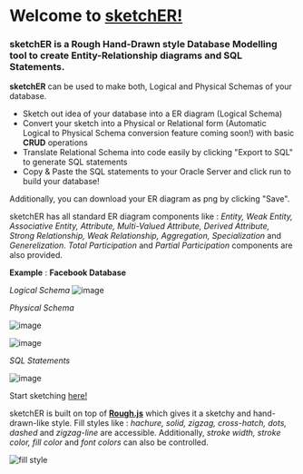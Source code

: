 # Welcome to [sketchER!](https://aayush226.github.io/sketchER/)

### sketchER is a Rough Hand-Drawn style Database Modelling tool to create Entity-Relationship diagrams and SQL Statements.

**sketchER** can be used to make both, Logical and Physical Schemas of your database.


- Sketch out idea of your database into a ER diagram (Logical Schema)
- Convert your sketch into a Physical or Relational form (Automatic Logical to Physical Schema conversion feature coming soon!) with basic **CRUD** operations 
- Translate Relational Schema into code easily by clicking "Export to SQL" to generate SQL statements
- Copy & Paste the SQL statements to your Oracle Server and click run to build your database!


Additionally, you can download your ER diagram as png by clicking "Save".

sketchER has all standard ER diagram components like : *Entity, Weak Entity, Associative Entity, Attribute, Multi-Valued Attribute, Derived Attribute, Strong Relationship, Weak Relationship, Aggregation, Specialization* and *Generelization*. *Total Participation* and *Partial Participation* components are also provided.

**Example** : **Facebook Database**

*Logical Schema*
![image](https://user-images.githubusercontent.com/44861043/197378529-f52368e7-77c5-4912-9180-8649d30f7162.png)

*Physical Schema*

![image](https://user-images.githubusercontent.com/44861043/197378927-44d4e968-a822-40f8-bfaa-cf9e8c7b918a.png)

![image](https://user-images.githubusercontent.com/44861043/197379362-638a5aca-b290-4d9c-b8a0-76e556a19255.png)

*SQL Statements*

![image](https://user-images.githubusercontent.com/44861043/197379427-181d83cf-0543-49fd-86aa-e1efc3943acb.png)

Start sketching [here!](https://aayush226.github.io/sketchER/)

sketchER is built on top of [**Rough.js**](https://roughjs.com/) which gives it a sketchy and hand-drawn-like style. Fill styles like : *hachure, solid, zigzag, cross-hatch, dots, dashed* and *zigzag-line* are accessible. Additionally, *stroke width, stroke color, fill color* and *font colors* can also be controlled.

![fill style](https://user-images.githubusercontent.com/44861043/197333136-7ace2da0-6589-4ec0-873e-b5e9ee664e20.png)



